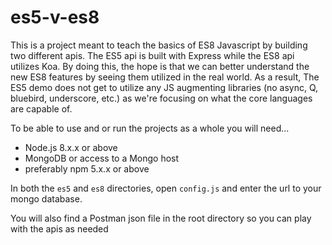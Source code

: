 # es5-v-es8

This is a project meant to teach the basics of ES8 Javascript by building two different apis.
The ES5 api is built with Express while the ES8 api utilizes Koa. By doing this, the hope is 
that we can better understand the new ES8 features by seeing them utilized in the real world.
As a result, The ES5 demo does not get to utilize any JS augmenting libraries (no async, Q, 
bluebird, underscore, etc.) as we're focusing on what the core languages are capable of. 

To be able to use and or run the projects as a whole you will need...

- Node.js 8.x.x or above
- MongoDB or access to a Mongo host
- preferably npm 5.x.x or above

In both the `es5` and `es8` directories, open `config.js` and enter the url to your mongo database. 

You will also find a Postman json file in the root directory so you can play with the apis as needed
